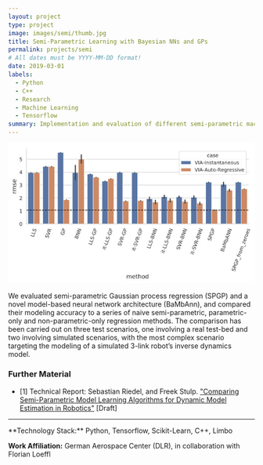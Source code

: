 ```yaml
---
layout: project
type: project
image: images/semi/thumb.jpg
title: Semi-Parametric Learning with Bayesian NNs and GPs
permalink: projects/semi
# All dates must be YYYY-MM-DD format!
date: 2019-03-01
labels:
  - Python
  - C++
  - Research
  - Machine Learning
  - Tensorflow
summary: Implementation and evaluation of different semi-parametric machine learning approaches.
---
```


<img class="ui fluid bordered image" src="../images/semi/bar_plot_via_rmse.jpg">

We evaluated semi-parametric Gaussian process regression (SPGP) and a novel model-based neural network architecture (BaMbAnn), and compared their modeling accuracy to a series of naive semi-parametric, parametric-only and non-parametric-only regression methods. The comparison has been carried out on three test scenarios, one involving a real test-bed and two involving simulated scenarios, with the most complex scenario targeting the modeling of a simulated 3-link robot’s inverse dynamics model.

### Further Material
- [1] Technical Report: Sebastian Riedel, and Freek Stulp. <a href="https://drive.google.com/open?id=1Pij_EJf6DaEHA-z5PHdUaQy_io5_LHLi">"Comparing Semi-Parametric Model Learning Algorithms for Dynamic Model Estimation in Robotics"</a> [Draft]

<hr>
**Technology Stack:** Python, Tensorflow, Scikit-Learn, C++, Limbo

**Work Affiliation:** German Aerospace Center (DLR), in collaboration with Florian Loeffl
